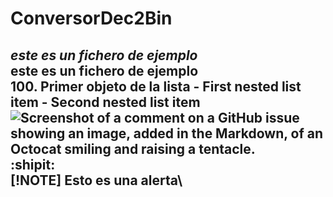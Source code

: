 # ConversorDec2Bin
 *este es un fichero de ejemplo*\
 **este es un fichero de ejemplo**\
100. Primer objeto de la lista
     - First nested list item
       - Second nested list item\
![Screenshot of a comment on a GitHub issue showing an image, added in the Markdown, of an Octocat smiling and raising a tentacle.](https://myoctocat.com/assets/images/base-octocat.svg)\
:shipit:\
[!NOTE]
Esto es una alerta\
-------------------------------------------------------------------------------------------------------------
